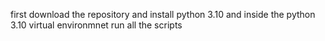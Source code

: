 first download the repository and install python 3.10 and inside the python 3.10 virtual environmnet run all the scripts
